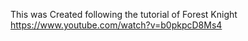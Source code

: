 This was Created following the tutorial of Forest Knight https://www.youtube.com/watch?v=b0pkpcD8Ms4